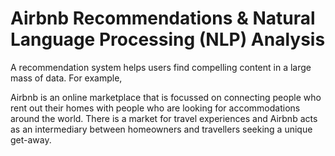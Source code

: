 # Airbnb Recommendations & Natural Language Processing (NLP) Analysis

A recommendation system helps users find compelling content in a large mass of data. For example, 

Airbnb is an online marketplace that is focussed on connecting people who rent out their homes with people who are looking for accommodations around the world. There is a market for travel experiences and Airbnb acts as an intermediary between homeowners and travellers seeking a unique get-away. 
